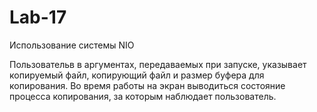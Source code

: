 # Lab-17

Использование системы NIO

Пользовательв в аргументах, передаваемых при запуске, указывает копируемый файл, копирующий файл и размер буфера для копирования.
Во время работы на экран выводиться состояние процесса копирования, за которым наблюдает пользователь.

